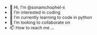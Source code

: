 - 👋 Hi, I’m @sonamchophel-x
- 👀 I’m interested in coding
- 🌱 I’m currently learning to code in python 
- 💞️ I’m looking to collaborate on 
- 📫 How to reach me ...

<!---
sonamchophel-x/sonamchophel-x is a ✨ special ✨ repository because its `README.md` (this file) appears on your GitHub profile.
You can click the Preview link to take a look at your changes.
--->

